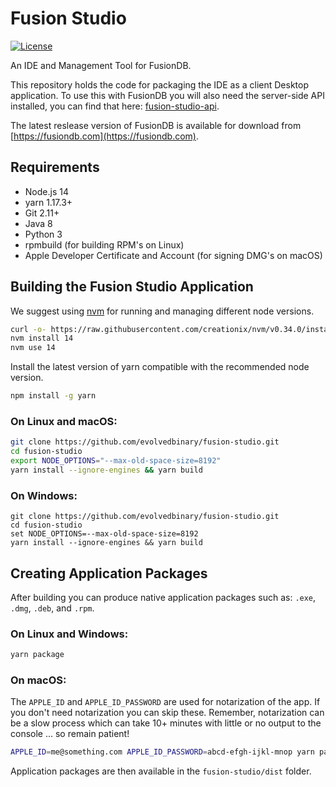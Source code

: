 # Fusion Studio
<!-- [![Build Status](https://travis-ci.com/evolvedbinary/fusion-studio.svg?branch=master)](https://travis-ci.com/evolvedbinary/fusion-studio) -->
<!-- [![Build status](https://ci.appveyor.com/api/projects/status/bqkb0mxxacbtmm6w/branch/master?svg=true)](https://ci.appveyor.com/project/AdamRetter/fusion-studio/branch/master) -->
[![License](https://img.shields.io/badge/license-GPL%203-blue.svg)](https://opensource.org/licenses/GPL-3.0)

An IDE and Management Tool for FusionDB.

This repository holds the code for packaging the IDE as a client Desktop application. 
To use this with FusionDB you will also need the server-side API installed, you can find that here: [fusion-studio-api](https://github.com/evolvedbinary/fusion-studio-api).

The latest reslease version of FusionDB is available for download from [https://fusiondb.com](https://fusiondb.com).


## Requirements
* Node.js 14
* yarn 1.17.3+
* Git 2.11+
* Java 8
* Python 3
* rpmbuild (for building RPM's on Linux)
* Apple Developer Certificate and Account (for signing DMG's on macOS)

## Building the Fusion Studio Application

We suggest using [nvm](https://github.com/nvm-sh/nvm#installing-and-updating) for running and managing different node versions.

```bash
curl -o- https://raw.githubusercontent.com/creationix/nvm/v0.34.0/install.sh | bash
nvm install 14
nvm use 14
```

Install the latest version of yarn compatible with the recommended node version.

```bash
npm install -g yarn
```

### On Linux and macOS:

```bash
git clone https://github.com/evolvedbinary/fusion-studio.git
cd fusion-studio
export NODE_OPTIONS="--max-old-space-size=8192"
yarn install --ignore-engines && yarn build
```

### On Windows:
```pwsh
git clone https://github.com/evolvedbinary/fusion-studio.git
cd fusion-studio
set NODE_OPTIONS=--max-old-space-size=8192
yarn install --ignore-engines && yarn build
```

## Creating Application Packages

After building you can produce native application packages such as: `.exe`, `.dmg`, `.deb`, and `.rpm`.

### On Linux and Windows:
```bash
yarn package
```

### On macOS:
The `APPLE_ID` and `APPLE_ID_PASSWORD` are used for notarization of the app. If you don't need notarization you can skip these. 
Remember, notarization can be a slow process which can take 10+ minutes with little or no output to the console … so remain patient!

```bash
APPLE_ID=me@something.com APPLE_ID_PASSWORD=abcd-efgh-ijkl-mnop yarn package
```

Application packages are then available in the `fusion-studio/dist` folder.
